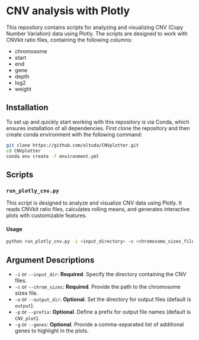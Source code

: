 # CNV analysis with Plotly

This repository contains scripts for analyzing and visualizing CNV (Copy Number Variation) data using Plotly.
The scripts are designed to work with CNVkit ratio files, containing the following columns:
- chromosome
- start
- end
- gene
- depth
- log2
- weight

## Installation
To set up and quickly start working with this repository is via Conda, which ensures installation of all dependencies. First clone the repository and then create conda environment with the following command:
```bash
git clone https://github.com/altuda/CNVplotter.git
cd CNVplotter
conda env create -f environment.yml
```


## Scripts
### `run_plotly_cnv.py`

This script is designed to analyze and visualize CNV data using Plotly. It reads CNVkit ratio files, calculates rolling means, and generates interactive plots with customizable features.

#### Usage

```bash
python run_plotly_cnv.py -i <input_directory> -c <chromosome_sizes_file> -o <output_directory> -p <prefix> -g <additional_genes>
```

## Argument Descriptions

- `-i` or `--input_dir`: **Required**. Specify the directory containing the CNV files.
- `-c` or `--chrom_sizes`: **Required**. Provide the path to the chromosome sizes file.
- `-o` or `--output_dir`: **Optional**. Set the directory for output files (default is `output`).
- `-p` or `--prefix`: **Optional**. Define a prefix for output file names (default is `CNV_plot`).
- `-g` or `--genes`: **Optional**. Provide a comma-separated list of additional genes to highlight in the plots.



